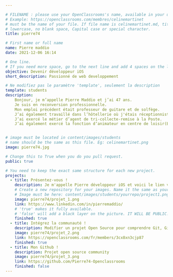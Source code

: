 ```yaml
---

# FILENAME : please use your OpenClassrooms's name, available in your url.
# Example: https://openclassrooms.com/membres/celinemartinet
# must be the name of your file. If file name is celinemartinet.md, title is celinemartinet.
# lowercase, no blank space, Capital case or special character.
title: pierre74

# First name or full name
name: Pierre maddio
date: 2021-12-06 16:14

# One line.
# If you need more space, go to the next line and add 4 spaces on the left, as in 'description'.
objective: Devenir développeur iOS
short_description: Passionné de web developpement

# Ne modifiez pas le paramètre 'template', seulement la description
template: students
description:
    Bonjour, je m’appelle Pierre Maddio et j’ai 47 ans.
    Je suis en reconversion professionnelle.
    Mon emploi précédent était professeur de guitare et de solfège.
    J’ai également travaillé dans l’hôtellerie où j'étais réceptionniste
    J’ai exercé le métier d’agent de tri-collecte-remise à la Poste.
    J’ai également exercé la fonction d’animateur en centre de loisir(BAFA) durant plusieurs années.


# image must be located in content/images/students
# name should be the same as this file. Eg: celinemartinet.png
image: pierre74.jpg

# Change this to True when you do you pull request.
public: true

# You need to keep the exact same structure for each new project.
projects:
  - title: Présentez-vous !
    description: Je m'appelle Pierre développeur iOS et voici le lien vers mon LinkedIn.
    # Create a new repository for your images. Name it the same as your nickname and profile picture.
    # Image must be here: content/images/students/yourrepo/project1.png
    image: pierre74/projet_1.png
    link: https://www.linkedin.com/in/pierremaddio/
    # 'true' makes it fully available.
    # 'false' will add a black layer on the picture. IT WILL BE PUBLIC!
    finished: true
  - title: Intégrez la communauté !
    description: Modifier un projet Open Source pour comprendre Git, Github et les pull requests.
    image: pierre74/projet_2.png
    link: https://openclassrooms.com/fr/members/3cx8xn3cjp87
    finished: true
  - title: Mon Github !
    description: Projet open source community
    image: pierre74/projet_3.png
    link: https://github.com/Pierre74-Openclassrooms
    finished: false
---
```

